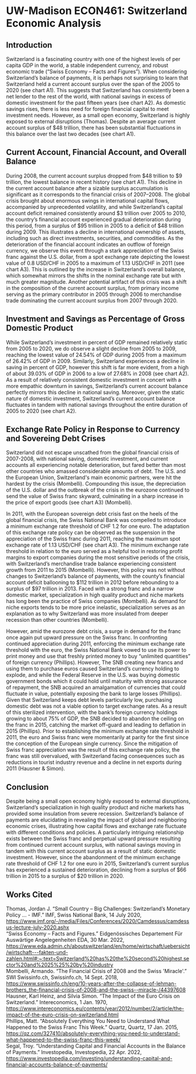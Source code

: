 # UW-Madison ECON461: Switzerland Economic Analysis
## Introduction
Switzerland is a fascinating country with one of the highest levels of per capita GDP in the world, a stable independent currency, and robust economic trade (“Swiss Economy – Facts and Figures”). When considering Switzerland’s balance of payments, it is perhaps not surprising to learn that Switzerland held a current account surplus over the span of the 2005 to 2020 (see chart A1). This suggests that Switzerland has consistently been a net lender to the rest of the world, with national savings in excess of domestic investment for the past fifteen years (see chart A2). As domestic savings rises, there is less need for foreign financial capital to meet investment needs. However, as a small open economy, Switzerland is highly exposed to external disruptions (Thomas). Despite an average current account surplus of $48 trillion, there has been substantial fluctuations in this balance over the last two decades (see chart A1).
## Current Account, Financial Account, and Overall Balance
During 2008, the current account surplus dropped from $48 trillion to $9 trillion, the lowest balance in recent history (see chart A1). This decline in the current account balance after a sizable surplus accumulation is significant as it corresponds to the financial crisis of 2007–2008. The global crisis brought about enormous swings in international capital flows, accompanied by unprecedented volatility, and while Switzerland’s capital account deficit remained consistently around $3 trillion over 2005 to 2010, the country’s financial account experienced gradual deterioration during this period, from a surplus of $95 trillion in 2005 to a deficit of $48 trillion during 2009. This illustrates a decline in international ownership of assets, including such as direct investments, securities, and commodities. As the deterioration of the financial account indicates an outflow of foreign currency, we observe this event through a stark appreciation of the Swiss franc against the U.S. dollar, from a spot exchange rate depicting the lowest value of 0.8 USD/CHF in 2005 to a maximum of 1.13 USD/CHF in 2011 (see chart A3). This is outlined by the increase in Switzerland’s overall balance, which somewhat mirrors the shifts in the nominal exchange rate but with much greater magnitude. Another potential artifact of this crisis was a shift in the composition of the current account surplus, from primary income serving as the primary contributor in 2005 through 2006 to merchandise trade dominating the current account surplus from 2007 through 2020.
## Investment and Savings as Percentage of Gross Domestic Product
While Switzerland’s investment in percent of GDP remained relatively static from 2005 to 2020, we do observe a slight decline from 2005 to 2009, reaching the lowest value of 24.54% of GDP during 2005 from a maximum of 26.42% of GDP in 2009. Similarly, Switzerland experiences a decline in saving in percent of GDP, however this shift is far more evident, from a high of about 39.03% of GDP in 2006 to a low of 27.68% in 2008 (see chart A2). As a result of relatively consistent domestic investment in concert with a more empathic downturn in savings, Switzerland’s current account balance perfectly mirrors this decline in national saving. Moreover, given the static nature of domestic investment, Switzerland’s current account balance fluctuates in tandem with national savings throughout the entire duration of 2005 to 2020 (see chart A2).
## Exchange Rate Policy in Response to Currency and Sovereing Debt Crises        	
Switzerland did not escape unscathed from the global financial crisis of 2007-2008, with national saving, domestic investment, and current accounts all experiencing notable deterioration, but fared better than most other countries who amassed considerable amounts of debt. The U.S. and the European Union, Switzerland's main economic partners, were hit the hardest by the crisis (Mombelli). Compounding this issue, the depreciation of the U.S. dollar and the outbreak of the crisis in the eurozone continued to send the value of Swiss franc skyward, culminating in a sharp increase in the price of export goods (see chart A3) (Mombelli).<br/>

In 2011, with the European sovereign debt crisis fast on the heels of the global financial crisis, the Swiss National Bank was compelled to introduce a minimum exchange rate threshold of CHF 1.2 for one euro. The adaptation of this exchange rate policy can be observed as the suspension in the appreciation of the Swiss franc during 2011, reaching the maximum spot exchange rate of 1.13 USD/CHF (see chart A3). The minimum exchange rate threshold in relation to the euro served as a helpful tool in restoring profit margins to export companies during the most sensitive periods of the crisis, with Switzerland’s merchandise trade balance experiencing consistent growth from 2011 to 2015 (Mombelli). However, this policy was not without changes to Switzerland’s balance of payments, with the county’s financial account deficit ballooning to $112 trillion in 2012 before rebounding to a surplus of $97 trillion in 2013. Faced with a strong franc and a narrow domestic market, specialization in high quality product and niche markets has long been the practice of Swiss companies (Mombelli). As demand for niche exports tends to be more price inelastic, specialization serves as an explanation as to why Switzerland was more insulated from deeper recession than other countries (Mombelli).<br/>

However, amid the eurozone debt crisis, a surge in demand for the franc once again put upward pressure on the Swiss franc. In confronting continued appreciation during 2011, enforcing the minimum exchange rate threshold with the euro, the Swiss National Bank vowed to use its power to print money and use that freshly printed money to buy “unlimited quantities” of foreign currency (Phillips). However, The SNB creating new francs and using them to purchase euros caused Switzerland’s currency holding to explode, and while the Federal Reserve in the U.S. was buying domestic government bonds which it could hold until maturity with strong assurance of repayment, the SNB acquired an amalgamation of currencies that could fluctuate in value, potentially exposing the bank to large losses (Phillips). Given that Switzerland keeps debt levels particularly low, purchasing domestic debt was not a viable option to target exchange rates. As a result of this sterilized intervention, with the bank’s foreign currency holdings growing to about 75% of GDP, the SNB decided to abandon the ceiling on the franc in 2015, catching the market off-guard and leading to deflation in 2015 (Phillips). Prior to establishing the minimum exchange rate threshold in 2011, the euro and Swiss franc were momentarily at parity for the first since the conception of the European single currency. Since the mitigation of Swiss franc appreciation was the result of this exchange rate policy, the franc was still overvalued, with Switzerland facing consequences such as reductions in tourist industry revenue and a decline in net exports during 2011 (Hausner & Simon).
## Conclusion
Despite being a small open economy highly exposed to external disruptions, Switzerland’s specialization in high quality product and niche markets has provided some insulation from severe recession. Switzerland’s balance of payments are elucidating in revealing the impact of global and neighboring economic crises, illustrating how capital flows and exchange rate fluctuate with different conditions and policies. A particularly intriguing relationship exists between the Swiss franc and perpetual upward pressure resulting from continued current account surplus, with national savings moving in tandem with this current account surplus as a result of static domestic investment. However, since the abandonment of the  minimum exchange rate threshold of CHF 1.2 for one euro in 2015, Switzerland’s current surplus has experienced a sustained deterioration, declining from a surplus of $66 trillion in 2015 to a surplus of $20 trillion in 2020.
## Works Cited
Thomas, Jordan J. “Small Country – Big Challenges: Switzerland’s Monetary Policy ... - IMF.” IMF, Swiss National Bank, 14 July 2020,
https://www.imf.org/-/media/Files/Conferences/2020/Camdessus/camdessus-lecture-july-2020.ashx <br/>
“Swiss Economy – Facts and Figures.” Eidgenössisches Departement Für Auswärtige Angelegenheiten EDA, 30 Mar. 2022, https://www.eda.admin.ch/aboutswitzerland/en/home/wirtschaft/uebersicht/wirtschaft---fakten-und-zahlen.html#:~:text=Switzerland%20has%20the%20second%20highest,sector%20and%2025%25%20by%20industry <br/>
Mombelli, Armando. “The Financial Crisis of 2008 and the Swiss 'Miracle'.” SWI Swissinfo.ch, Swissinfo.ch, 14 Sept. 2018, https://www.swissinfo.ch/eng/10-years-after-the-collapse-of-lehman-brothers_the-financial-crisis-of-2008-and-the-swiss--miracle-/44397608 <br/>
Hausner, Karl Heinz, and Silvia Simon. “The Impact of the Euro Crisis on Switzerland.” Intereconomics, 1 Jan. 1970, https://www.intereconomics.eu/contents/year/2012/number/2/article/the-impact-of-the-euro-crisis-on-switzerland.html <br/>
Phillips, Matt. “Absolutely Everything You Need to Understand What Happened to the Swiss Franc This Week.” Quartz, Quartz, 17 Jan. 2015, https://qz.com/327410/absolutely-everything-you-need-to-understand-what-happened-to-the-swiss-franc-this-week/ <br/>
Segal, Troy. “Understanding Capital and Financial Accounts in the Balance of Payments.” Investopedia, Investopedia, 22 Apr. 2022, https://www.investopedia.com/investing/understanding-capital-and-financial-accounts-balance-of-payments/ 
